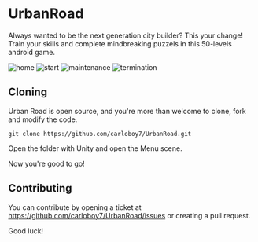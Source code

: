 # UrbanRoad
Always wanted to be the next generation city builder? This your change!
Train your skills and complete mindbreaking puzzels in this 50-levels android game. 

![home](https://user-images.githubusercontent.com/7584025/46072860-b5d03d80-c183-11e8-8719-153ae3fa775c.png)
![start](https://user-images.githubusercontent.com/7584025/46072868-b963c480-c183-11e8-8245-a548213c9c8f.png)
![maintenance](https://user-images.githubusercontent.com/7584025/46072869-b963c480-c183-11e8-8db5-3b7539ff7e9d.png)
![termination](https://user-images.githubusercontent.com/7584025/46072870-b963c480-c183-11e8-87e1-4df15ca52d97.png)


## Cloning 
Urban Road is open source, and you're more than welcome to clone, fork and modify the code. 

```
git clone https://github.com/carloboy7/UrbanRoad.git
```
Open the folder with Unity and open the Menu scene. 

Now you're good to go! 

## Contributing 
You can contribute by opening a ticket at https://github.com/carloboy7/UrbanRoad/issues or creating a pull request. 

Good luck! 
